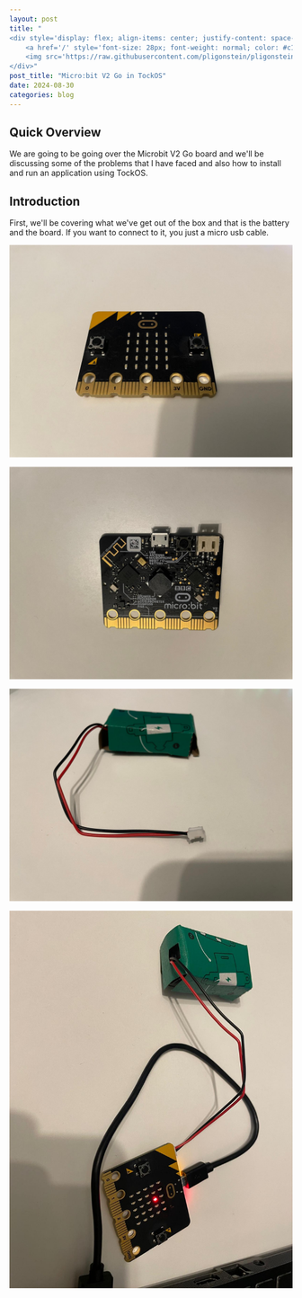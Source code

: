 ```yaml
---
layout: post
title: "
<div style='display: flex; align-items: center; justify-content: space-between;'>
    <a href='/' style='font-size: 28px; font-weight: normal; color: #c1c1c1; text-decoration: none; margin-top: -50px;'>Home</a>
    <img src='https://raw.githubusercontent.com/pligonstein/pligonstein.github.io/main/images/logo.gif' alt='Logo' style='height: 48px; width: 48px; border-radius: 50%; object-fit: cover; margin-top: -50px;'>
</div>"
post_title: "Micro:bit V2 Go in TockOS"
date: 2024-08-30
categories: blog
---
```


## Quick Overview

We are going to be going over the Microbit V2 Go board and we'll be discussing some of the problems that I have faced and also how to install and run an application using TockOS.

## Introduction

First, we'll be covering what we've get out of the box and that is the battery and the board. If you want to connect to it, you just a micro usb cable.

![Image Microbit front](/images/_posts/Microbit-Board-front.jpeg)

![Image Microbit behind](/images/_posts/Microbit-Board-behind.jpeg)

![Image Microbit battery](/images/_posts/Microbit-Battery.jpeg)

![Image Microbit setup](/images/_posts/Microbit-full-setup.jpeg)
